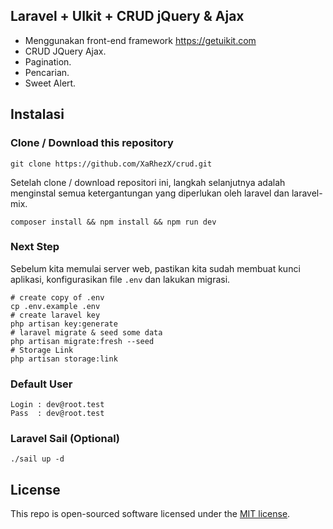 ## Laravel + UIkit + CRUD jQuery & Ajax

- Menggunakan front-end framework <https://getuikit.com>
- CRUD JQuery Ajax.
- Pagination.
- Pencarian.
- Sweet Alert.

## Instalasi

### Clone / Download this repository

```shell
git clone https://github.com/XaRhezX/crud.git
```

Setelah clone / download repositori ini, langkah selanjutnya adalah menginstal semua ketergantungan yang diperlukan oleh laravel dan laravel-mix.

```shell
composer install && npm install && npm run dev
```

### Next Step

Sebelum kita memulai server web, pastikan kita sudah membuat kunci aplikasi, konfigurasikan file `.env` dan lakukan migrasi.

```shell
# create copy of .env
cp .env.example .env
# create laravel key
php artisan key:generate
# laravel migrate & seed some data
php artisan migrate:fresh --seed
# Storage Link
php artisan storage:link
```

### Default User

```shell
Login : dev@root.test
Pass  : dev@root.test
```

### Laravel Sail (Optional)

```shell
./sail up -d
```

## License

This repo is open-sourced software licensed under the [MIT license](https://opensource.org/licenses/MIT).
